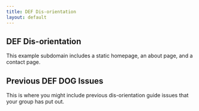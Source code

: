 ```yaml
---
title: DEF Dis-orientation
layout: default
---
```


## DEF Dis-orientation

This example subdomain includes a static homepage, an about page, and a contact page.

## Previous DEF DOG Issues

This is where you might include previous dis-orientation guide issues that your group has put out. 